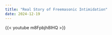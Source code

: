 ```yaml
---
title: "Real Story of Freemasonic Intimidation"
date: 2024-12-19
---
```


{{< youtube m8Fpbjh8lHQ >}}
